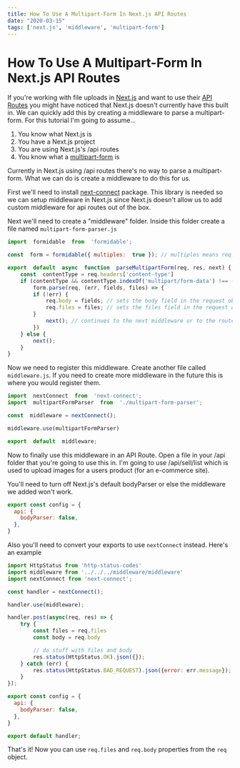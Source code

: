 ```yaml
---
title: How To Use A Multipart-Form In Next.js API Routes
date: "2020-03-15"
tags: ['next.js', 'middleware', 'multipart-form']
---
```

# How To Use A Multipart-Form In Next.js API Routes

If you're working with file uploads in [Next.js](https://nextjs.org/) and want to use their [API Routes](https://nextjs.org/docs/api-routes/introduction) you might have noticed that Next.js doesn't currently have this built in. We can quickly add this by creating a middleware to parse a multipart-form. For this tutorial I'm going to assume...

1. You know what Next.js is
2. You have a Next.js project
3. You are using Next.js's /api routes
4. You know what a [multipart-form](https://stackoverflow.com/questions/4526273/what-does-enctype-multipart-form-data-mean) is

Currently in Next.js using /api routes there's no way to parse a multipart-form. What we can do is create a middleware to do this for us.

First we'll need to install [next-connect](https://www.npmjs.com/package/next-connect) package. This library is needed so we can setup middleware in Next.js since Next.js doesn't allow us to add custom middleware for api routes out of the box.

Next we'll need to create a "middleware" folder. Inside this folder create a file named `multipart-form-parser.js`

```javascript
import  formidable  from  'formidable';

const  form = formidable({ multiples:  true }); // multiples means req.files will be an array

export  default  async  function  parseMultipartForm(req, res, next) {
	const  contentType = req.headers['content-type']
	if (contentType && contentType.indexOf('multipart/form-data') !== -1) {
		form.parse(req, (err, fields, files) => {
		if (!err) {
			req.body = fields; // sets the body field in the request object
			req.files = files; // sets the files field in the request object
		}
			next(); // continues to the next middleware or to the route
		})
	} else {
		next();
	}
}
```

Now we need to register this middleware. Create another file called `middleware.js`. If you need to create more middleware in the future this is where you would register them.

```javascript
import  nextConnect  from  'next-connect';
import  multipartFormParser  from  './multipart-form-parser';

const  middleware = nextConnect();

middleware.use(multipartFormParser)

export  default  middleware;
```

Now to finally use this middleware in an API Route. Open a file in your /api folder that you're going to use this in. I'm going to use /api/sell/list which is used to upload images for a users product (for an e-commerce site).

You'll need to turn off Next.js's default bodyParser or else the middleware we added won't work.

```javascript
export const config = {
  api: {
    bodyParser: false,
  },
}
```

Also you'll need to convert your exports to use `nextConnect` instead. Here's an example

```javascript
import HttpStatus from 'http-status-codes'
import middleware from '../../../middleware/middleware'
import nextConnect from 'next-connect';

const handler = nextConnect();

handler.use(middleware);

handler.post(async(req, res) => {
	try {
		const files = req.files
		const body = req.body

		// do stuff with files and body
		res.status(HttpStatus.OK).json({});
	} catch (err) {
		res.status(HttpStatus.BAD_REQUEST).json({error: err.message});
	}
});

export const config = {
  api: {
    bodyParser: false,
  },
}

export default handler;
```

That's it! Now you can use `req.files` and `req.body` properties from the `req` object.
